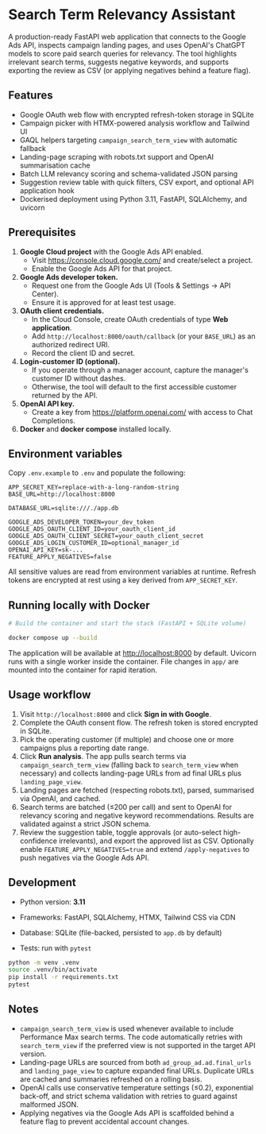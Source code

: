# Search Term Relevancy Assistant

A production-ready FastAPI web application that connects to the Google Ads API, inspects campaign landing
pages, and uses OpenAI's ChatGPT models to score paid search queries for relevancy. The tool highlights
irrelevant search terms, suggests negative keywords, and supports exporting the review as CSV (or applying
negatives behind a feature flag).

## Features

- Google OAuth web flow with encrypted refresh-token storage in SQLite
- Campaign picker with HTMX-powered analysis workflow and Tailwind UI
- GAQL helpers targeting `campaign_search_term_view` with automatic fallback
- Landing-page scraping with robots.txt support and OpenAI summarisation cache
- Batch LLM relevancy scoring and schema-validated JSON parsing
- Suggestion review table with quick filters, CSV export, and optional API application hook
- Dockerised deployment using Python 3.11, FastAPI, SQLAlchemy, and uvicorn

## Prerequisites

1. **Google Cloud project** with the Google Ads API enabled.
   - Visit <https://console.cloud.google.com/> and create/select a project.
   - Enable the Google Ads API for that project.
2. **Google Ads developer token.**
   - Request one from the Google Ads UI (Tools & Settings → API Center).
   - Ensure it is approved for at least test usage.
3. **OAuth client credentials.**
   - In the Cloud Console, create OAuth credentials of type **Web application**.
   - Add `http://localhost:8000/oauth/callback` (or your `BASE_URL`) as an authorized redirect URI.
   - Record the client ID and secret.
4. **Login-customer ID (optional).**
   - If you operate through a manager account, capture the manager's customer ID without dashes.
   - Otherwise, the tool will default to the first accessible customer returned by the API.
5. **OpenAI API key.**
   - Create a key from <https://platform.openai.com/> with access to Chat Completions.
6. **Docker** and **docker compose** installed locally.

## Environment variables

Copy `.env.example` to `.env` and populate the following:

```env
APP_SECRET_KEY=replace-with-a-long-random-string
BASE_URL=http://localhost:8000

DATABASE_URL=sqlite:///./app.db

GOOGLE_ADS_DEVELOPER_TOKEN=your_dev_token
GOOGLE_ADS_OAUTH_CLIENT_ID=your_oauth_client_id
GOOGLE_ADS_OAUTH_CLIENT_SECRET=your_oauth_client_secret
GOOGLE_ADS_LOGIN_CUSTOMER_ID=optional_manager_id
OPENAI_API_KEY=sk-...
FEATURE_APPLY_NEGATIVES=false
```

All sensitive values are read from environment variables at runtime. Refresh tokens are encrypted at rest
using a key derived from `APP_SECRET_KEY`.

## Running locally with Docker

```bash
# Build the container and start the stack (FastAPI + SQLite volume)

docker compose up --build
```

The application will be available at <http://localhost:8000> by default. Uvicorn runs with a single worker
inside the container. File changes in `app/` are mounted into the container for rapid iteration.

## Usage workflow

1. Visit `http://localhost:8000` and click **Sign in with Google**.
2. Complete the OAuth consent flow. The refresh token is stored encrypted in SQLite.
3. Pick the operating customer (if multiple) and choose one or more campaigns plus a reporting date range.
4. Click **Run analysis**. The app pulls search terms via `campaign_search_term_view` (falling back to
   `search_term_view` when necessary) and collects landing-page URLs from ad final URLs plus
   `landing_page_view`.
5. Landing pages are fetched (respecting robots.txt), parsed, summarised via OpenAI, and cached.
6. Search terms are batched (≤200 per call) and sent to OpenAI for relevancy scoring and negative keyword
   recommendations. Results are validated against a strict JSON schema.
7. Review the suggestion table, toggle approvals (or auto-select high-confidence irrelevants), and export the
   approved list as CSV. Optionally enable `FEATURE_APPLY_NEGATIVES=true` and extend `/apply-negatives` to
   push negatives via the Google Ads API.

## Development

- Python version: **3.11**
- Frameworks: FastAPI, SQLAlchemy, HTMX, Tailwind CSS via CDN

- Database: SQLite (file-backed, persisted to `app.db` by default)

- Tests: run with `pytest`

```bash
python -m venv .venv
source .venv/bin/activate
pip install -r requirements.txt
pytest
```

## Notes

- `campaign_search_term_view` is used whenever available to include Performance Max search terms. The code
  automatically retries with `search_term_view` if the preferred view is not supported in the target API
  version.
- Landing-page URLs are sourced from both `ad_group_ad.ad.final_urls` and `landing_page_view` to capture
  expanded final URLs. Duplicate URLs are cached and summaries refreshed on a rolling basis.
- OpenAI calls use conservative temperature settings (≤0.2), exponential back-off, and strict schema
  validation with retries to guard against malformed JSON.
- Applying negatives via the Google Ads API is scaffolded behind a feature flag to prevent accidental account
  changes.
